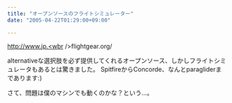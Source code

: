 ```yaml
---
title: "オープンソースのフライトシミュレーター"
date: "2005-04-22T01:29:00+09:00"

---
```


<a href="http://www.jp.flightgear.org/" rel="nofollow" target="_blank">http://<wbr />www.jp.<wbr />flightg<wbr />ear.org<wbr />/</a>

alternativeな選択肢を必ず提供してくれるオープンソース、しかしフライトシミュレータもあるとは驚きました。
SpitfireからConcorde、なんとparagliderまであります:)

さて、問題は僕のマシンでも動くのかな？という...。
